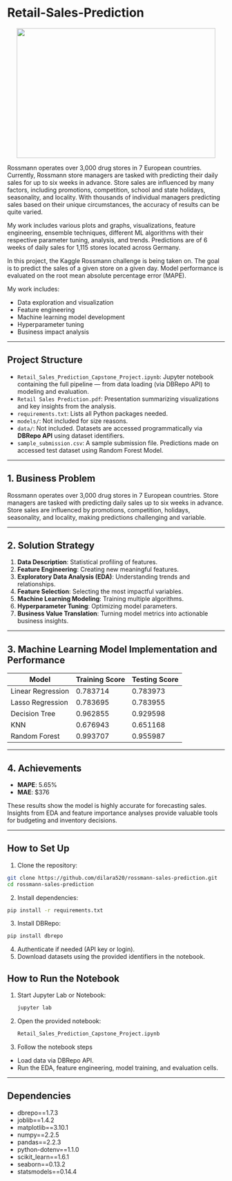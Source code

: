 # Retail-Sales-Prediction

<p align="center">
  <img width="460" height="300" src="https://upload.wikimedia.org/wikipedia/commons/thumb/b/b2/Ro%C3%9Fmann-Markt_in_Berlin.jpg/1024px-Ro%C3%9Fmann-Markt_in_Berlin.jpg">
</p>

Rossmann operates over 3,000 drug stores in 7 European countries. Currently, Rossmann store managers are tasked with predicting their daily sales for up to six weeks in advance. Store sales are influenced by many factors, including promotions, competition, school and state holidays, seasonality, and locality. With thousands of individual managers predicting sales based on their unique circumstances, the accuracy of results can be quite varied.

My work includes various plots and graphs, visualizations, feature engineering, ensemble techniques, different ML algorithms with their respective parameter tuning, analysis, and trends. Predictions are of 6 weeks of daily sales for 1,115 stores located across Germany.

In this project, the Kaggle Rossmann challenge is being taken on. The goal is to predict the sales of a given store on a given day. Model performance is evaluated on the root mean absolute percentage error (MAPE).

My work includes:
- Data exploration and visualization
- Feature engineering
- Machine learning model development
- Hyperparameter tuning
- Business impact analysis

---

## Project Structure

- `Retail_Sales_Prediction_Capstone_Project.ipynb`: Jupyter notebook containing the full pipeline — from data loading (via DBRepo API) to modeling and evaluation.
- `Retail Sales Prediction.pdf`: Presentation summarizing visualizations and key insights from the analysis.
- `requirements.txt`: Lists all Python packages needed.
- `models/`: Not included for size reasons.
- `data/`: Not included. Datasets are accessed programmatically via **DBRepo API** using dataset identifiers.
- `sample_submission.csv`: A sample submission file. Predictions made on accessed test dataset using Random Forest Model.

---

## 1. Business Problem

Rossmann operates over 3,000 drug stores in 7 European countries. Store managers are tasked with predicting daily sales up to six weeks in advance. Store sales are influenced by promotions, competition, holidays, seasonality, and locality, making predictions challenging and variable.

---

## 2. Solution Strategy

1. **Data Description**: Statistical profiling of features.
2. **Feature Engineering**: Creating new meaningful features.
3. **Exploratory Data Analysis (EDA)**: Understanding trends and relationships.
4. **Feature Selection**: Selecting the most impactful variables.
5. **Machine Learning Modeling**: Training multiple algorithms.
6. **Hyperparameter Tuning**: Optimizing model parameters.
7. **Business Value Translation**: Turning model metrics into actionable business insights.

---

## 3. Machine Learning Model Implementation and Performance

| Model                | Training Score | Testing Score |
|----------------------|----------------|---------------|
| Linear Regression     | 0.783714        | 0.783973      |
| Lasso Regression      | 0.783695        | 0.783955      |
| Decision Tree         | 0.962855        | 0.929598      |
| KNN                   | 0.676943        | 0.651168      |
| Random Forest         | 0.993707        | 0.955987      |

---

## 4. Achievements

- **MAPE**: 5.65%  
- **MAE**: \$376  

These results show the model is highly accurate for forecasting sales. Insights from EDA and feature importance analyses provide valuable tools for budgeting and inventory decisions.

---

## How to Set Up

1. Clone the repository:

```bash
git clone https://github.com/dilara520/rossmann-sales-prediction.git
cd rossmann-sales-prediction
```
2. Install dependencies:
```bash
pip install -r requirements.txt
```
3. Install DBRepo:
```bash
pip install dbrepo
```
4. Authenticate if needed (API key or login).
5. Download datasets using the provided identifiers in the notebook.

## How to Run the Notebook

1. Start Jupyter Lab or Notebook:
   ```bash
   jupyter lab
   ```
2. Open the provided notebook:
   ```bash
   Retail_Sales_Prediction_Capstone_Project.ipynb
   ```
3. Follow the notebook steps
- Load data via DBRepo API.
-  Run the EDA, feature engineering, model training, and evaluation cells.

---

## Dependencies

- dbrepo==1.7.3
- joblib==1.4.2
- matplotlib==3.10.1
- numpy==2.2.5
- pandas==2.2.3
- python-dotenv==1.1.0
- scikit_learn==1.6.1
- seaborn==0.13.2
- statsmodels==0.14.4
